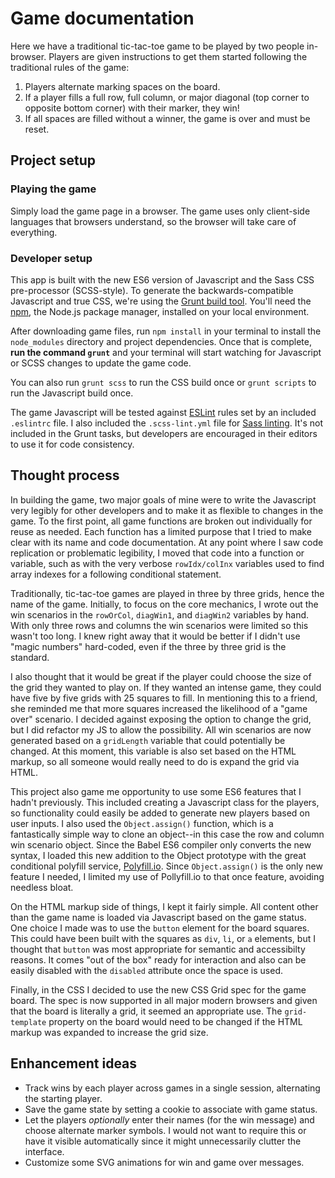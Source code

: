 # Game documentation
Here we have a traditional tic-tac-toe game to be played by two people in-browser. Players are given instructions to get them started following the traditional rules of the game:

1. Players alternate marking spaces on the board.
2. If a player fills a full row, full column, or major diagonal (top corner to opposite bottom corner) with their marker, they win!
3. If all spaces are filled without a winner, the game is over and must be reset.

## Project setup
### Playing the game
Simply load the game page in a browser. The game uses only client-side languages that browsers understand, so the browser will take care of everything.

### Developer setup
This app is built with the new ES6 version of Javascript and the Sass CSS pre-processor (SCSS-style). To generate the backwards-compatible Javascript and true CSS, we're using the [Grunt build tool](https://gruntjs.com/). You'll need the [npm](https://www.npmjs.org/), the Node.js package manager, installed on your local environment.

After downloading game files, run `npm install` in your terminal to install the `node_modules` directory and project dependencies. Once that is complete, **run the command `grunt`** and your terminal will start watching for Javascript or SCSS changes to update the game code.

You can also run `grunt scss` to run the CSS build once or `grunt scripts` to run the Javascript build once.

The game Javascript will be tested against [ESLint](eslint.org/) rules set by an included `.eslintrc` file. I also included the `.scss-lint.yml` file for [Sass linting](https://github.com/brigade/scss-lint). It's not included in the Grunt tasks, but developers are encouraged in their editors to use it for code consistency.

## Thought process
In building the game, two major goals of mine were to write the Javascript very legibly for other developers and to make it as flexible to changes in the game. To the first point, all game functions are broken out individually for reuse as needed. Each function has a limited purpose that I tried to make clear with its name and code documentation. At any point where I saw code replication or problematic legibility, I moved that code into a function or variable, such as with the very verbose `rowIdx/colInx` variables used to find array indexes for a following conditional statement.

Traditionally, tic-tac-toe games are played in three by three grids, hence the name of the game. Initially, to focus on the core mechanics, I wrote out the win scenarios in the `rowOrCol`, `diagWin1`, and `diagWin2` variables by hand. With only three rows and columns the win scenarios were limited so this wasn't too long. I knew right away that it would be better if I didn't use "magic numbers" hard-coded, even if the three by three grid is the standard.

I also thought that it would be great if the player could choose the size of the grid they wanted to play on. If they wanted an intense game, they could have five by five grids with 25 squares to fill. In mentioning this to a friend, she reminded me that more squares increased the likelihood of a "game over" scenario. I decided against exposing the option to change the grid, but I did refactor my JS to allow the possibility. All win scenarios are now generated based on a `gridLength` variable that could potentially be changed. At this moment, this variable is also set based on the HTML markup, so all someone would really need to do is expand the grid via HTML.

This project also game me opportunity to use some ES6 features that I hadn't previously. This included creating a Javascript class for the players, so functionality could easily be added to generate new players based on user inputs. I also used the `Object.assign()` function, which is a fantastically simple way to clone an object--in this case the row and column win scenario object. Since the Babel ES6 compiler only converts the new syntax, I loaded this new addition to the Object prototype with the great conditional polyfill service, [Polyfill.io](https://polyfill.io/v2/docs/). Since `Object.assign()` is the only new feature I needed, I limited my use of Pollyfill.io to that once feature, avoiding needless bloat.

On the HTML markup side of things, I kept it fairly simple. All content other than the game name is loaded via Javascript based on the game status. One choice I made was to use the `button` element for the board squares. This could have been built with the squares as `div`, `li`, or `a` elements, but I thought that `button` was most appropriate for semantic and accessibilty reasons. It comes "out of the box" ready for interaction and also can be easily disabled with the `disabled` attribute once the space is used.

Finally, in the CSS I decided to use the new CSS Grid spec for the game board. The spec is now supported in all major modern browsers and given that the board is literally a grid, it seemed an appropriate use. The `grid-template` property on the board would need to be changed if the HTML markup was expanded to increase the grid size.

## Enhancement ideas

- Track wins by each player across games in a single session, alternating the starting player.
- Save the game state by setting a cookie to associate with game status.
- Let the players *optionally* enter their names (for the win message) and choose alternate marker symbols. I would not want to require this or have it visible automatically since it might unnecessarily clutter the interface.
- Customize some SVG animations for win and game over messages.
